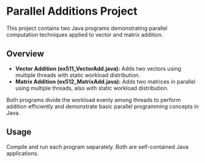 # Parallel Additions Project

This project contains two Java programs demonstrating parallel computation techniques applied to vector and matrix addition.

## Overview

- **Vector Addition (ex511_VectorAdd.java):** Adds two vectors using multiple threads with static workload distribution.
- **Matrix Addition (ex512_MatrixAdd.java):** Adds two matrices in parallel using multiple threads, also with static workload distribution.

Both programs divide the workload evenly among threads to perform addition efficiently and demonstrate basic parallel programming concepts in Java.

## Usage

Compile and run each program separately. Both are self-contained Java applications.
